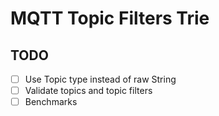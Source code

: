 MQTT Topic Filters Trie
=======================

## TODO

- [ ] Use Topic type instead of raw String
- [ ] Validate topics and topic filters
- [ ] Benchmarks
